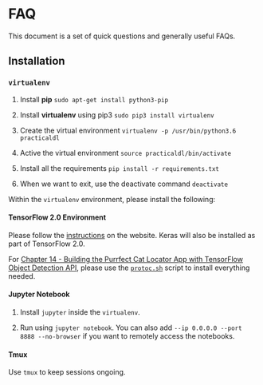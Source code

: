 # FAQ

This document is a set of quick questions and generally useful FAQs.

## Installation

### `virtualenv`

1. Install **pip** `sudo apt-get install python3-pip`

2. Install **virtualenv** using pip3 `sudo pip3 install virtualenv`

3. Create the virtual environment `virtualenv -p /usr/bin/python3.6 practicaldl`
  
4. Active the virtual environment `source practicaldl/bin/activate`

5. Install all the requirements `pip install -r requirements.txt`

6. When we want to exit, use the deactivate command `deactivate`

Within the `virtualenv` environment, please install the following:

#### TensorFlow 2.0 Environment

Please follow the [instructions](https://www.tensorflow.org/install) on the website. Keras will also be installed as part of TensorFlow 2.0.

For [Chapter 14 - Building the Purrfect Cat Locator App with TensorFlow Object Detection API](https://github.com/practicaldl/Practical-Deep-Learning-Book/blob/master/code/chapter-14), please use the [`protoc.sh`](https://github.com/practicaldl/Practical-Deep-Learning-Book/blob/master/code/chapter-14/protoc.sh) script to install everything needed.

#### Jupyter Notebook

1. Install `jupyter` inside the `virtualenv`.

2. Run using `jupyter notebook`. You can also add `--ip 0.0.0.0 --port 8888 --no-browser` if you want to remotely access the notebooks.

#### Tmux

Use `tmux` to keep sessions ongoing.
